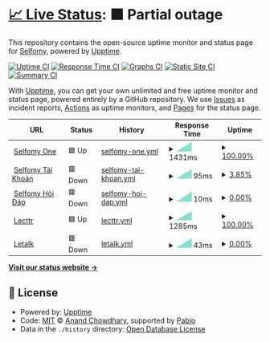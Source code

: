 # [📈 Live Status](https://selfomy.github.io/uptime): <!--live status--> **🟧 Partial outage**

This repository contains the open-source uptime monitor and status page for [Selfomy](https://selfomy.com), powered by [Upptime](https://github.com/upptime/upptime).

[![Uptime CI](https://github.com/selfomy/uptime/workflows/Uptime%20CI/badge.svg)](https://github.com/selfomy/uptime/actions?query=workflow%3A%22Uptime+CI%22)
[![Response Time CI](https://github.com/selfomy/uptime/workflows/Response%20Time%20CI/badge.svg)](https://github.com/selfomy/uptime/actions?query=workflow%3A%22Response+Time+CI%22)
[![Graphs CI](https://github.com/selfomy/uptime/workflows/Graphs%20CI/badge.svg)](https://github.com/selfomy/uptime/actions?query=workflow%3A%22Graphs+CI%22)
[![Static Site CI](https://github.com/selfomy/uptime/workflows/Static%20Site%20CI/badge.svg)](https://github.com/selfomy/uptime/actions?query=workflow%3A%22Static+Site+CI%22)
[![Summary CI](https://github.com/selfomy/uptime/workflows/Summary%20CI/badge.svg)](https://github.com/selfomy/uptime/actions?query=workflow%3A%22Summary+CI%22)

With [Upptime](https://upptime.js.org), you can get your own unlimited and free uptime monitor and status page, powered entirely by a GitHub repository. We use [Issues](https://github.com/selfomy/uptime/issues) as incident reports, [Actions](https://github.com/selfomy/uptime/actions) as uptime monitors, and [Pages](https://selfomy.github.io/uptime) for the status page.

<!--start: status pages-->
<!-- This summary is generated by Upptime (https://github.com/upptime/upptime) -->
<!-- Do not edit this manually, your changes will be overwritten -->
<!-- prettier-ignore -->
| URL | Status | History | Response Time | Uptime |
| --- | ------ | ------- | ------------- | ------ |
| <img alt="" src="https://icons.duckduckgo.com/ip3/one.selfomy.com.ico" height="13"> [Selfomy One](https://one.selfomy.com) | 🟩 Up | [selfomy-one.yml](https://github.com/selfomy/uptime/commits/HEAD/history/selfomy-one.yml) | <details><summary><img alt="Response time graph" src="./graphs/selfomy-one/response-time-week.png" height="20"> 1431ms</summary><br><a href="https://selfomy.github.io/uptime/history/selfomy-one"><img alt="Response time 1431" src="https://img.shields.io/endpoint?url=https%3A%2F%2Fraw.githubusercontent.com%2Fselfomy%2Fuptime%2FHEAD%2Fapi%2Fselfomy-one%2Fresponse-time.json"></a><br><a href="https://selfomy.github.io/uptime/history/selfomy-one"><img alt="24-hour response time 1431" src="https://img.shields.io/endpoint?url=https%3A%2F%2Fraw.githubusercontent.com%2Fselfomy%2Fuptime%2FHEAD%2Fapi%2Fselfomy-one%2Fresponse-time-day.json"></a><br><a href="https://selfomy.github.io/uptime/history/selfomy-one"><img alt="7-day response time 1431" src="https://img.shields.io/endpoint?url=https%3A%2F%2Fraw.githubusercontent.com%2Fselfomy%2Fuptime%2FHEAD%2Fapi%2Fselfomy-one%2Fresponse-time-week.json"></a><br><a href="https://selfomy.github.io/uptime/history/selfomy-one"><img alt="30-day response time 1431" src="https://img.shields.io/endpoint?url=https%3A%2F%2Fraw.githubusercontent.com%2Fselfomy%2Fuptime%2FHEAD%2Fapi%2Fselfomy-one%2Fresponse-time-month.json"></a><br><a href="https://selfomy.github.io/uptime/history/selfomy-one"><img alt="1-year response time 1431" src="https://img.shields.io/endpoint?url=https%3A%2F%2Fraw.githubusercontent.com%2Fselfomy%2Fuptime%2FHEAD%2Fapi%2Fselfomy-one%2Fresponse-time-year.json"></a></details> | <details><summary><a href="https://selfomy.github.io/uptime/history/selfomy-one">100.00%</a></summary><a href="https://selfomy.github.io/uptime/history/selfomy-one"><img alt="All-time uptime 100.00%" src="https://img.shields.io/endpoint?url=https%3A%2F%2Fraw.githubusercontent.com%2Fselfomy%2Fuptime%2FHEAD%2Fapi%2Fselfomy-one%2Fuptime.json"></a><br><a href="https://selfomy.github.io/uptime/history/selfomy-one"><img alt="24-hour uptime 100.00%" src="https://img.shields.io/endpoint?url=https%3A%2F%2Fraw.githubusercontent.com%2Fselfomy%2Fuptime%2FHEAD%2Fapi%2Fselfomy-one%2Fuptime-day.json"></a><br><a href="https://selfomy.github.io/uptime/history/selfomy-one"><img alt="7-day uptime 100.00%" src="https://img.shields.io/endpoint?url=https%3A%2F%2Fraw.githubusercontent.com%2Fselfomy%2Fuptime%2FHEAD%2Fapi%2Fselfomy-one%2Fuptime-week.json"></a><br><a href="https://selfomy.github.io/uptime/history/selfomy-one"><img alt="30-day uptime 100.00%" src="https://img.shields.io/endpoint?url=https%3A%2F%2Fraw.githubusercontent.com%2Fselfomy%2Fuptime%2FHEAD%2Fapi%2Fselfomy-one%2Fuptime-month.json"></a><br><a href="https://selfomy.github.io/uptime/history/selfomy-one"><img alt="1-year uptime 100.00%" src="https://img.shields.io/endpoint?url=https%3A%2F%2Fraw.githubusercontent.com%2Fselfomy%2Fuptime%2FHEAD%2Fapi%2Fselfomy-one%2Fuptime-year.json"></a></details>
| <img alt="" src="https://icons.duckduckgo.com/ip3/selfomy.com.ico" height="13"> [Selfomy Tài Khoản](https://selfomy.com/taikhoan) | 🟥 Down | [selfomy-tai-khoan.yml](https://github.com/selfomy/uptime/commits/HEAD/history/selfomy-tai-khoan.yml) | <details><summary><img alt="Response time graph" src="./graphs/selfomy-tai-khoan/response-time-week.png" height="20"> 95ms</summary><br><a href="https://selfomy.github.io/uptime/history/selfomy-tai-khoan"><img alt="Response time 95" src="https://img.shields.io/endpoint?url=https%3A%2F%2Fraw.githubusercontent.com%2Fselfomy%2Fuptime%2FHEAD%2Fapi%2Fselfomy-tai-khoan%2Fresponse-time.json"></a><br><a href="https://selfomy.github.io/uptime/history/selfomy-tai-khoan"><img alt="24-hour response time 95" src="https://img.shields.io/endpoint?url=https%3A%2F%2Fraw.githubusercontent.com%2Fselfomy%2Fuptime%2FHEAD%2Fapi%2Fselfomy-tai-khoan%2Fresponse-time-day.json"></a><br><a href="https://selfomy.github.io/uptime/history/selfomy-tai-khoan"><img alt="7-day response time 95" src="https://img.shields.io/endpoint?url=https%3A%2F%2Fraw.githubusercontent.com%2Fselfomy%2Fuptime%2FHEAD%2Fapi%2Fselfomy-tai-khoan%2Fresponse-time-week.json"></a><br><a href="https://selfomy.github.io/uptime/history/selfomy-tai-khoan"><img alt="30-day response time 95" src="https://img.shields.io/endpoint?url=https%3A%2F%2Fraw.githubusercontent.com%2Fselfomy%2Fuptime%2FHEAD%2Fapi%2Fselfomy-tai-khoan%2Fresponse-time-month.json"></a><br><a href="https://selfomy.github.io/uptime/history/selfomy-tai-khoan"><img alt="1-year response time 95" src="https://img.shields.io/endpoint?url=https%3A%2F%2Fraw.githubusercontent.com%2Fselfomy%2Fuptime%2FHEAD%2Fapi%2Fselfomy-tai-khoan%2Fresponse-time-year.json"></a></details> | <details><summary><a href="https://selfomy.github.io/uptime/history/selfomy-tai-khoan">3.85%</a></summary><a href="https://selfomy.github.io/uptime/history/selfomy-tai-khoan"><img alt="All-time uptime 3.85%" src="https://img.shields.io/endpoint?url=https%3A%2F%2Fraw.githubusercontent.com%2Fselfomy%2Fuptime%2FHEAD%2Fapi%2Fselfomy-tai-khoan%2Fuptime.json"></a><br><a href="https://selfomy.github.io/uptime/history/selfomy-tai-khoan"><img alt="24-hour uptime 3.85%" src="https://img.shields.io/endpoint?url=https%3A%2F%2Fraw.githubusercontent.com%2Fselfomy%2Fuptime%2FHEAD%2Fapi%2Fselfomy-tai-khoan%2Fuptime-day.json"></a><br><a href="https://selfomy.github.io/uptime/history/selfomy-tai-khoan"><img alt="7-day uptime 3.85%" src="https://img.shields.io/endpoint?url=https%3A%2F%2Fraw.githubusercontent.com%2Fselfomy%2Fuptime%2FHEAD%2Fapi%2Fselfomy-tai-khoan%2Fuptime-week.json"></a><br><a href="https://selfomy.github.io/uptime/history/selfomy-tai-khoan"><img alt="30-day uptime 3.85%" src="https://img.shields.io/endpoint?url=https%3A%2F%2Fraw.githubusercontent.com%2Fselfomy%2Fuptime%2FHEAD%2Fapi%2Fselfomy-tai-khoan%2Fuptime-month.json"></a><br><a href="https://selfomy.github.io/uptime/history/selfomy-tai-khoan"><img alt="1-year uptime 3.85%" src="https://img.shields.io/endpoint?url=https%3A%2F%2Fraw.githubusercontent.com%2Fselfomy%2Fuptime%2FHEAD%2Fapi%2Fselfomy-tai-khoan%2Fuptime-year.json"></a></details>
| <img alt="" src="https://icons.duckduckgo.com/ip3/selfomy.com.ico" height="13"> [Selfomy Hỏi Đáp](https://selfomy.com/hoidap) | 🟥 Down | [selfomy-hoi-dap.yml](https://github.com/selfomy/uptime/commits/HEAD/history/selfomy-hoi-dap.yml) | <details><summary><img alt="Response time graph" src="./graphs/selfomy-hoi-dap/response-time-week.png" height="20"> 10ms</summary><br><a href="https://selfomy.github.io/uptime/history/selfomy-hoi-dap"><img alt="Response time 10" src="https://img.shields.io/endpoint?url=https%3A%2F%2Fraw.githubusercontent.com%2Fselfomy%2Fuptime%2FHEAD%2Fapi%2Fselfomy-hoi-dap%2Fresponse-time.json"></a><br><a href="https://selfomy.github.io/uptime/history/selfomy-hoi-dap"><img alt="24-hour response time 10" src="https://img.shields.io/endpoint?url=https%3A%2F%2Fraw.githubusercontent.com%2Fselfomy%2Fuptime%2FHEAD%2Fapi%2Fselfomy-hoi-dap%2Fresponse-time-day.json"></a><br><a href="https://selfomy.github.io/uptime/history/selfomy-hoi-dap"><img alt="7-day response time 10" src="https://img.shields.io/endpoint?url=https%3A%2F%2Fraw.githubusercontent.com%2Fselfomy%2Fuptime%2FHEAD%2Fapi%2Fselfomy-hoi-dap%2Fresponse-time-week.json"></a><br><a href="https://selfomy.github.io/uptime/history/selfomy-hoi-dap"><img alt="30-day response time 10" src="https://img.shields.io/endpoint?url=https%3A%2F%2Fraw.githubusercontent.com%2Fselfomy%2Fuptime%2FHEAD%2Fapi%2Fselfomy-hoi-dap%2Fresponse-time-month.json"></a><br><a href="https://selfomy.github.io/uptime/history/selfomy-hoi-dap"><img alt="1-year response time 10" src="https://img.shields.io/endpoint?url=https%3A%2F%2Fraw.githubusercontent.com%2Fselfomy%2Fuptime%2FHEAD%2Fapi%2Fselfomy-hoi-dap%2Fresponse-time-year.json"></a></details> | <details><summary><a href="https://selfomy.github.io/uptime/history/selfomy-hoi-dap">0.00%</a></summary><a href="https://selfomy.github.io/uptime/history/selfomy-hoi-dap"><img alt="All-time uptime 0.00%" src="https://img.shields.io/endpoint?url=https%3A%2F%2Fraw.githubusercontent.com%2Fselfomy%2Fuptime%2FHEAD%2Fapi%2Fselfomy-hoi-dap%2Fuptime.json"></a><br><a href="https://selfomy.github.io/uptime/history/selfomy-hoi-dap"><img alt="24-hour uptime 0.00%" src="https://img.shields.io/endpoint?url=https%3A%2F%2Fraw.githubusercontent.com%2Fselfomy%2Fuptime%2FHEAD%2Fapi%2Fselfomy-hoi-dap%2Fuptime-day.json"></a><br><a href="https://selfomy.github.io/uptime/history/selfomy-hoi-dap"><img alt="7-day uptime 0.00%" src="https://img.shields.io/endpoint?url=https%3A%2F%2Fraw.githubusercontent.com%2Fselfomy%2Fuptime%2FHEAD%2Fapi%2Fselfomy-hoi-dap%2Fuptime-week.json"></a><br><a href="https://selfomy.github.io/uptime/history/selfomy-hoi-dap"><img alt="30-day uptime 0.00%" src="https://img.shields.io/endpoint?url=https%3A%2F%2Fraw.githubusercontent.com%2Fselfomy%2Fuptime%2FHEAD%2Fapi%2Fselfomy-hoi-dap%2Fuptime-month.json"></a><br><a href="https://selfomy.github.io/uptime/history/selfomy-hoi-dap"><img alt="1-year uptime 0.00%" src="https://img.shields.io/endpoint?url=https%3A%2F%2Fraw.githubusercontent.com%2Fselfomy%2Fuptime%2FHEAD%2Fapi%2Fselfomy-hoi-dap%2Fuptime-year.json"></a></details>
| <img alt="" src="https://icons.duckduckgo.com/ip3/lecttr.com.ico" height="13"> [Lecttr](https://lecttr.com) | 🟩 Up | [lecttr.yml](https://github.com/selfomy/uptime/commits/HEAD/history/lecttr.yml) | <details><summary><img alt="Response time graph" src="./graphs/lecttr/response-time-week.png" height="20"> 1285ms</summary><br><a href="https://selfomy.github.io/uptime/history/lecttr"><img alt="Response time 1285" src="https://img.shields.io/endpoint?url=https%3A%2F%2Fraw.githubusercontent.com%2Fselfomy%2Fuptime%2FHEAD%2Fapi%2Flecttr%2Fresponse-time.json"></a><br><a href="https://selfomy.github.io/uptime/history/lecttr"><img alt="24-hour response time 1285" src="https://img.shields.io/endpoint?url=https%3A%2F%2Fraw.githubusercontent.com%2Fselfomy%2Fuptime%2FHEAD%2Fapi%2Flecttr%2Fresponse-time-day.json"></a><br><a href="https://selfomy.github.io/uptime/history/lecttr"><img alt="7-day response time 1285" src="https://img.shields.io/endpoint?url=https%3A%2F%2Fraw.githubusercontent.com%2Fselfomy%2Fuptime%2FHEAD%2Fapi%2Flecttr%2Fresponse-time-week.json"></a><br><a href="https://selfomy.github.io/uptime/history/lecttr"><img alt="30-day response time 1285" src="https://img.shields.io/endpoint?url=https%3A%2F%2Fraw.githubusercontent.com%2Fselfomy%2Fuptime%2FHEAD%2Fapi%2Flecttr%2Fresponse-time-month.json"></a><br><a href="https://selfomy.github.io/uptime/history/lecttr"><img alt="1-year response time 1285" src="https://img.shields.io/endpoint?url=https%3A%2F%2Fraw.githubusercontent.com%2Fselfomy%2Fuptime%2FHEAD%2Fapi%2Flecttr%2Fresponse-time-year.json"></a></details> | <details><summary><a href="https://selfomy.github.io/uptime/history/lecttr">100.00%</a></summary><a href="https://selfomy.github.io/uptime/history/lecttr"><img alt="All-time uptime 100.00%" src="https://img.shields.io/endpoint?url=https%3A%2F%2Fraw.githubusercontent.com%2Fselfomy%2Fuptime%2FHEAD%2Fapi%2Flecttr%2Fuptime.json"></a><br><a href="https://selfomy.github.io/uptime/history/lecttr"><img alt="24-hour uptime 100.00%" src="https://img.shields.io/endpoint?url=https%3A%2F%2Fraw.githubusercontent.com%2Fselfomy%2Fuptime%2FHEAD%2Fapi%2Flecttr%2Fuptime-day.json"></a><br><a href="https://selfomy.github.io/uptime/history/lecttr"><img alt="7-day uptime 100.00%" src="https://img.shields.io/endpoint?url=https%3A%2F%2Fraw.githubusercontent.com%2Fselfomy%2Fuptime%2FHEAD%2Fapi%2Flecttr%2Fuptime-week.json"></a><br><a href="https://selfomy.github.io/uptime/history/lecttr"><img alt="30-day uptime 100.00%" src="https://img.shields.io/endpoint?url=https%3A%2F%2Fraw.githubusercontent.com%2Fselfomy%2Fuptime%2FHEAD%2Fapi%2Flecttr%2Fuptime-month.json"></a><br><a href="https://selfomy.github.io/uptime/history/lecttr"><img alt="1-year uptime 100.00%" src="https://img.shields.io/endpoint?url=https%3A%2F%2Fraw.githubusercontent.com%2Fselfomy%2Fuptime%2FHEAD%2Fapi%2Flecttr%2Fuptime-year.json"></a></details>
| <img alt="" src="https://icons.duckduckgo.com/ip3/letalk.selfomy.com.ico" height="13"> [Letalk](https://letalk.selfomy.com) | 🟥 Down | [letalk.yml](https://github.com/selfomy/uptime/commits/HEAD/history/letalk.yml) | <details><summary><img alt="Response time graph" src="./graphs/letalk/response-time-week.png" height="20"> 43ms</summary><br><a href="https://selfomy.github.io/uptime/history/letalk"><img alt="Response time 43" src="https://img.shields.io/endpoint?url=https%3A%2F%2Fraw.githubusercontent.com%2Fselfomy%2Fuptime%2FHEAD%2Fapi%2Fletalk%2Fresponse-time.json"></a><br><a href="https://selfomy.github.io/uptime/history/letalk"><img alt="24-hour response time 43" src="https://img.shields.io/endpoint?url=https%3A%2F%2Fraw.githubusercontent.com%2Fselfomy%2Fuptime%2FHEAD%2Fapi%2Fletalk%2Fresponse-time-day.json"></a><br><a href="https://selfomy.github.io/uptime/history/letalk"><img alt="7-day response time 43" src="https://img.shields.io/endpoint?url=https%3A%2F%2Fraw.githubusercontent.com%2Fselfomy%2Fuptime%2FHEAD%2Fapi%2Fletalk%2Fresponse-time-week.json"></a><br><a href="https://selfomy.github.io/uptime/history/letalk"><img alt="30-day response time 43" src="https://img.shields.io/endpoint?url=https%3A%2F%2Fraw.githubusercontent.com%2Fselfomy%2Fuptime%2FHEAD%2Fapi%2Fletalk%2Fresponse-time-month.json"></a><br><a href="https://selfomy.github.io/uptime/history/letalk"><img alt="1-year response time 43" src="https://img.shields.io/endpoint?url=https%3A%2F%2Fraw.githubusercontent.com%2Fselfomy%2Fuptime%2FHEAD%2Fapi%2Fletalk%2Fresponse-time-year.json"></a></details> | <details><summary><a href="https://selfomy.github.io/uptime/history/letalk">0.00%</a></summary><a href="https://selfomy.github.io/uptime/history/letalk"><img alt="All-time uptime 0.00%" src="https://img.shields.io/endpoint?url=https%3A%2F%2Fraw.githubusercontent.com%2Fselfomy%2Fuptime%2FHEAD%2Fapi%2Fletalk%2Fuptime.json"></a><br><a href="https://selfomy.github.io/uptime/history/letalk"><img alt="24-hour uptime 0.00%" src="https://img.shields.io/endpoint?url=https%3A%2F%2Fraw.githubusercontent.com%2Fselfomy%2Fuptime%2FHEAD%2Fapi%2Fletalk%2Fuptime-day.json"></a><br><a href="https://selfomy.github.io/uptime/history/letalk"><img alt="7-day uptime 0.00%" src="https://img.shields.io/endpoint?url=https%3A%2F%2Fraw.githubusercontent.com%2Fselfomy%2Fuptime%2FHEAD%2Fapi%2Fletalk%2Fuptime-week.json"></a><br><a href="https://selfomy.github.io/uptime/history/letalk"><img alt="30-day uptime 0.00%" src="https://img.shields.io/endpoint?url=https%3A%2F%2Fraw.githubusercontent.com%2Fselfomy%2Fuptime%2FHEAD%2Fapi%2Fletalk%2Fuptime-month.json"></a><br><a href="https://selfomy.github.io/uptime/history/letalk"><img alt="1-year uptime 0.00%" src="https://img.shields.io/endpoint?url=https%3A%2F%2Fraw.githubusercontent.com%2Fselfomy%2Fuptime%2FHEAD%2Fapi%2Fletalk%2Fuptime-year.json"></a></details>

<!--end: status pages-->

[**Visit our status website →**](https://selfomy.github.io/uptime)

## 📄 License

- Powered by: [Upptime](https://github.com/upptime/upptime)
- Code: [MIT](./LICENSE) © [Anand Chowdhary](https://anandchowdhary.com), supported by [Pabio](https://pabio.com)
- Data in the `./history` directory: [Open Database License](https://opendatacommons.org/licenses/odbl/1-0/)
